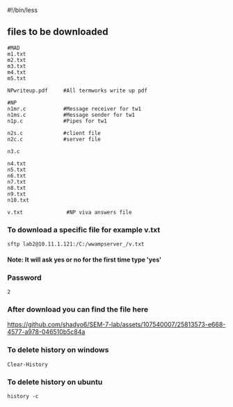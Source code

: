 #!/bin/less

## files to be downloaded

```
#MAD
m1.txt
m2.txt
m3.txt
m4.txt
m5.txt

NPwriteup.pdf     #All termworks write up pdf

#NP
n1mr.c            #Message receiver for tw1
n1ms.c            #Message sender for tw1
n1p.c             #Pipes for tw1

n2s.c             #client file
n2c.c             #server file

n3.c

n4.txt
n5.txt
n6.txt
n7.txt
n8.txt
n9.txt
n10.txt

v.txt              #NP viva answers file

```

### To download a specific file for example v.txt

```
sftp lab2@10.11.1.121:/C:/wwampserver_/v.txt
```

#### Note: It will ask yes or no for the first time type 'yes'

### Password

```
2
```

### After download you can find the file here

https://github.com/shadyo6/SEM-7-lab/assets/107540007/25813573-e668-4577-a978-046510b5c84a

### To delete history on windows

```
Clear-History
```

### To delete history on ubuntu

```
history -c
```
